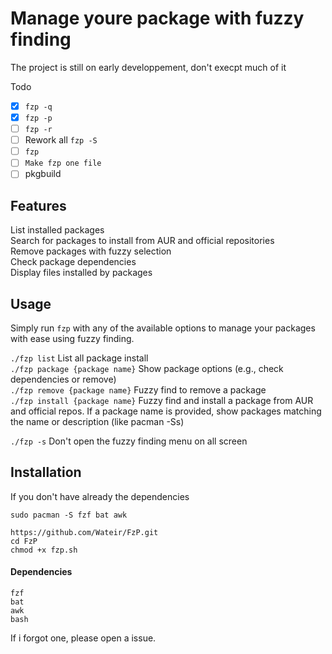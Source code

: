 # Manage youre package with fuzzy finding

The project is still on early developpement, don't execpt much of it

Todo
- [x] `fzp -q`
- [X] `fzp -p`
- [ ] `fzp -r`
- [ ] Rework all `fzp -S`
- [ ] `fzp`
- [ ] `Make fzp one file`
- [ ] pkgbuild
## Features

  List installed packages  
  Search for packages to install from AUR and official repositories  
  Remove packages with fuzzy selection  
  Check package dependencies  
  Display files installed by packages  

## Usage

Simply run `fzp` with any of the available options to manage your packages with ease using fuzzy finding.  


`./fzp list` List all package install   
`./fzp package {package name}` Show package options (e.g., check dependencies or remove)  
`./fzp remove {package name}`  Fuzzy find to remove a package  
`./fzp install {package name}` Fuzzy find and install a package from AUR and official repos. If a package name is provided, show packages matching the name or description (like pacman -Ss)   

`./fzp -s` Don't open the fuzzy finding menu on all screen

## Installation

If you don't have already the dependencies
```
sudo pacman -S fzf bat awk
```

```
https://github.com/Wateir/FzP.git
cd FzP
chmod +x fzp.sh
```

#### Dependencies

`fzf`  
`bat`  
`awk`  
`bash`

If i forgot one, please open a issue.
